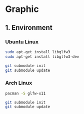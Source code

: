 # Graphic

## 1. Environment

### Ubuntu Linux

``` bash
sudo apt-get install libglfw3
sudo apt-get install libglfw3-dev

git submodule init
git submodule update
```

### Arch Linux

``` bash
pacman -S glfw-x11

git submodule init
git submodule update
```